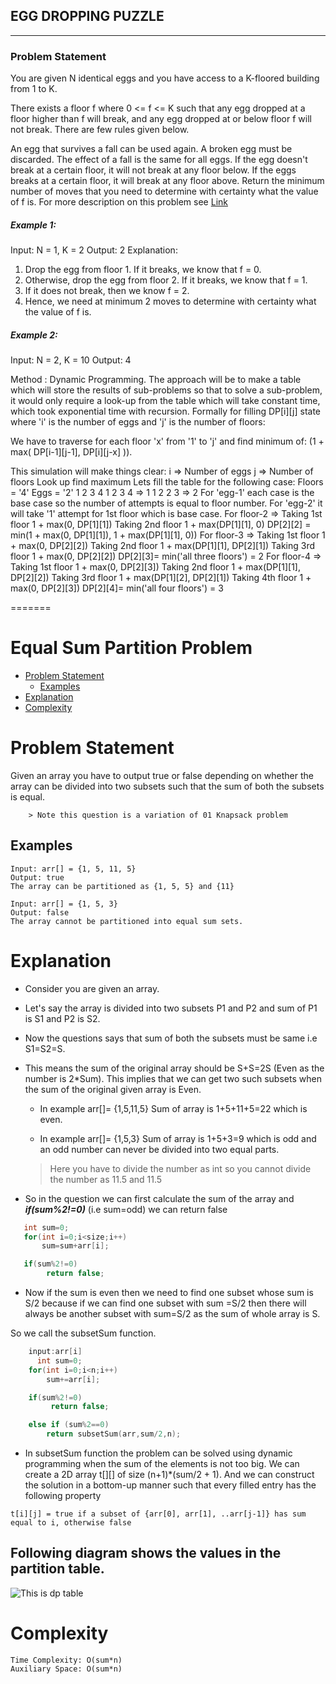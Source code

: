 
## EGG DROPPING PUZZLE
-----------------------------
### Problem Statement
You are given N identical eggs and you have access to a K-floored building from 1 to K.

There exists a floor f where 0 <= f <= K such that any egg dropped at a floor higher than f will break, and any egg dropped at or below floor f will not break. There are few rules given below. 

An egg that survives a fall can be used again.
A broken egg must be discarded.
The effect of a fall is the same for all eggs.
If the egg doesn't break at a certain floor, it will not break at any floor below.
If the eggs breaks at a certain floor, it will break at any floor above.
Return the minimum number of moves that you need to determine with certainty what the value of f is.
For more description on this problem see [Link](https://en.wikipedia.org/wiki/Dynamic_programming#Egg_dropping_puzzle)

##### Example 1:
Input:
N = 1, K = 2
Output: 2
Explanation: 
1. Drop the egg from floor 1. If it 
   breaks, we know that f = 0.
2. Otherwise, drop the egg from floor 2.
   If it breaks, we know that f = 1.
3. If it does not break, then we know f = 2.
4. Hence, we need at minimum 2 moves to
   determine with certainty what the value of f is.

##### Example 2:

Input:
N = 2, K = 10
Output: 4

Method : Dynamic Programming.
The approach will be to make a table which will store the results of sub-problems so that to solve a sub-problem, it would only require a look-up from the table which will take constant time, which took exponential time with recursion.
Formally for filling DP[i][j] state where 'i' is the number of eggs and 'j' is the number of floors: 
 
We have to traverse for each floor 'x' from '1' to 'j' and find minimum of:
(1 + max( DP[i-1][j-1], DP[i][j-x] )).

This simulation will make things clear: 
i => Number of eggs 
j => Number of floors 
Look up find maximum 
Lets fill the table for the following case: 
Floors = '4' 
Eggs = '2'
1 2 3 4
1 2 3 4 => 1 
1 2 2 3 => 2 
For 'egg-1' each case is the base case so the 
number of attempts is equal to floor number.
For 'egg-2' it will take '1' attempt for 1st 
floor which is base case.
For floor-2 => 
Taking 1st floor 1 + max(0, DP[1][1]) 
Taking 2nd floor 1 + max(DP[1][1], 0) 
DP[2][2] = min(1 + max(0, DP[1][1]), 1 + max(DP[1][1], 0))
For floor-3 => 
Taking 1st floor 1 + max(0, DP[2][2]) 
Taking 2nd floor 1 + max(DP[1][1], DP[2][1]) 
Taking 3rd floor 1 + max(0, DP[2][2]) 
DP[2][3]= min('all three floors') = 2
For floor-4 => 
Taking 1st floor 1 + max(0, DP[2][3]) 
Taking 2nd floor 1 + max(DP[1][1], DP[2][2]) 
Taking 3rd floor 1 + max(DP[1][2], DP[2][1]) 
Taking 4th floor 1 + max(0, DP[2][3]) 
DP[2][4]= min('all four floors') = 3 
 
=======
# Equal Sum Partition Problem

- [Problem Statement](#problem-statement)
    - [Examples](#examples)
- [Explanation](#explanation)
- [Complexity](#complexity)


# Problem Statement

Given an array you have to output true or false depending on whether the array can be divided into two subsets such that the sum of both the subsets is equal. 

        > Note this question is a variation of 01 Knapsack problem

## Examples
```
Input: arr[] = {1, 5, 11, 5}
Output: true 
The array can be partitioned as {1, 5, 5} and {11}

Input: arr[] = {1, 5, 3}
Output: false 
The array cannot be partitioned into equal sum sets.

```
# Explanation

- Consider you are given an array.

- Let's say the array is divided into two subsets P1 and P2 and sum of P1 is S1 and P2 is S2.

- Now the questions says that sum of both the subsets must be same i.e S1=S2=S.

- This means the sum of the original array should be S+S=2S (Even as the number is 2*Sum).
This implies that we can get two such subsets when the sum of the original given array is Even.

    - In example arr[]= {1,5,11,5}
    Sum of array is 1+5+11+5=22 which is even. 

    - In example arr[]= {1,5,3}
    Sum of array is 1+5+3=9 which is odd and an odd number can never be divided into two equal parts.

     > Here you have to divide the number as int so you cannot divide the number as 11.5 and 11.5

- So in the question we can first calculate the sum of the array and ***if(sum%2!=0)*** (i.e sum=odd) we can return false

 ``` C++
    int sum=0;
    for(int i=0;i<size;i++)
        sum=sum+arr[i];

    if(sum%2!=0)
         return false;

 ```

- Now if the sum is even then 
we need to find one subset whose sum is S/2 because if we can find one subset with sum =S/2 then there will always be another subset with sum=S/2 as the sum of whole array is S.

So we call the subsetSum function.

``` C++
    input:arr[i]
      int sum=0;
    for(int i=0;i<n;i++)
        sum+=arr[i];

    if(sum%2!=0)
         return false;

    else if (sum%2==0)
        return subsetSum(arr,sum/2,n);

```
- In subsetSum function the problem can be solved using dynamic programming when the sum of the elements is not too big. We can create a 2D array t[][] of size (n+1)*(sum/2 + 1). And we can construct the solution in a bottom-up manner such that every filled entry has the following property  
```
t[i][j] = true if a subset of {arr[0], arr[1], ..arr[j-1]} has sum equal to i, otherwise false

```

## Following diagram shows the values in the partition table.  

![This is dp table](https://media.geeksforgeeks.org/wp-content/uploads/dynamicprogramming.jpg)

# Complexity
```
Time Complexity: O(sum*n) 
Auxiliary Space: O(sum*n) 
```

